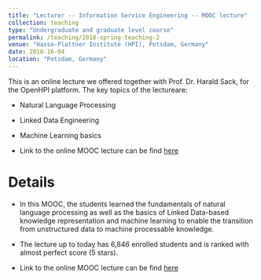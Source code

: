 ```yaml
---
title: "Lecturer -- Information Service Engineering -- MOOC lecture"
collection: teaching
type: "Undergraduate and graduate level course"
permalink: /teaching/2018-spring-teaching-2
venue: "Hasso-Plattner Institute (HPI), Potsdam, Germany"
date: 2018-16-04
location: "Potsdam, Germany"
---
```

This is an online lecture we offered together with Prof. Dr. Harald Sack, for the OpenHPI platform. The key topics of the lectureare:
* Natural Language Processing
* Linked Data Engineering 
* Machine Learning basics

* Link to the online MOOC lecture can be find [here](https://open.hpi.de/courses/semanticweb2017)


Details
=======
* In this MOOC, the students learned the fundamentals of natural language processing as well as
the basics of Linked Data-based knowledge representation and machine learning to enable the
transition from unstructured data to machine processable knowledge.

* The lecture up to today has 6,846 enrolled students and is ranked with almost perfect score (5 stars).

* Link to the online MOOC lecture can be find [here](https://open.hpi.de/courses/semanticweb2017)

